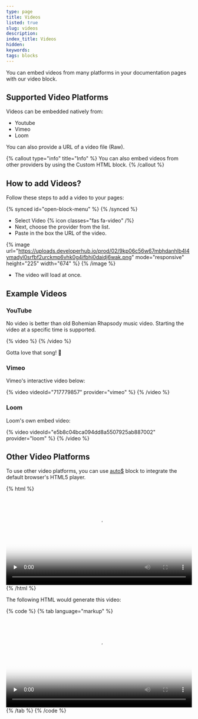 ```yaml
---
type: page
title: Videos
listed: true
slug: videos
description: 
index_title: Videos
hidden: 
keywords: 
tags: blocks
---
```


You can embed videos from many platforms in your documentation pages with our video block.

## Supported Video Platforms

Videos can be embedded natively from:

- Youtube
- Vimeo
- Loom

You can also provide a URL of a video file (Raw).

{% callout type="info" title="Info" %}
You can also embed videos from other providers by using the Custom HTML block.
{% /callout %}

## How to add Videos?

Follow these steps to add a video to your pages:

{% synced id="open-block-menu" %}
{% /synced %}

- Select Video {% icon classes="fas fa-video" /%} 
- Next, choose the provider from the list.
- Paste in the box the URL of the video.

{% image url="https://uploads.developerhub.io/prod/02/9kp06c56w67mbhdanhlb4l4ymadyl0srfbf2urckmp6vhk0g4ifbhj0daidj6wak.png" mode="responsive" height="225" width="674" %}
{% /image %}

- The video will load at once.

## Example Videos

### YouTube

No video is better than old Bohemian Rhapsody music video. Starting the video at a specific time is supported.

{% video %}
{% /video %}

Gotta love that song! 🙌

### Vimeo

Vimeo's interactive video below:

{% video videoId="717779857" provider="vimeo" %}
{% /video %}

### Loom

Loom's own embed video:

{% video videoId="e5b8c04bca094dd8a5507925ab887002" provider="loom" %}
{% /video %}

## Other Video Platforms

To use other video platforms, you can use [auto$](/support-center/custom-html) block to integrate the default browser's HTML5 player.

{% html %}
<video id="preview-player" controls preload="none" width="100%"
     poster="https://media.w3.org/2010/05/sintel/poster.png">
    <source src="https://media.w3.org/2010/05/sintel/trailer.mp4" type="video/mp4"></source>
</video>
{% /html %}

The following HTML would generate this video:

{% code %}
{% tab language="markup" %}
<video id="preview-player" controls preload="none" width="100%"
     poster="http://media.w3.org/2010/05/sintel/poster.png">
    <source src="http://media.w3.org/2010/05/sintel/trailer.mp4" type="video/mp4"></source>
</video>
{% /tab %}
{% /code %}